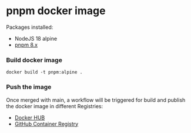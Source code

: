 # pnpm docker image

Packages installed:
* NodeJS 18 alpine
* [pnpm 8.x](https://www.npmjs.com/package/pnpm)

### Build docker image
```shell
docker build -t pnpm:alpine .
```

### Push the image
Once merged with main, a workflow will be triggered for build and publish the docker image in different Registries: 
* [Docker HUB](https://hub.docker.com/r/fernandoarteaga/pnpm)
* [GitHub Container Registry](https://github.com/Goats-Tech/docker-images/pkgs/container/docker-images%2Fpnpm)
